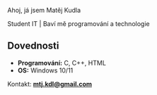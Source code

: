 Ahoj, já jsem Matěj Kudla  

Student IT | Baví mě programování a technologie  

##  Dovednosti
- **Programování:** C, C++, HTML
- **OS:** Windows 10/11

Kontakt: **mtj.kdl@gmail.com**
